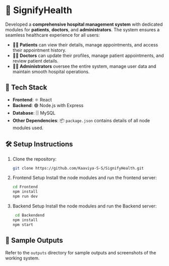 # 🏥 SignifyHealth

Developed a **comprehensive hospital management system** with dedicated modules for **patients**, **doctors**, and **administrators**. The system ensures a seamless healthcare experience for all users:

- 🙍‍♂️ **Patients** can view their details, manage appointments, and access their appointment history.
- 🧑‍⚕️ **Doctors** can update their profiles, manage patient appointments, and review patient details.
- 👨‍💼 **Administrators** oversee the entire system, manage user data and maintain smooth hospital operations.



## 🚀 Tech Stack

- **Frontend**: ⚛️ React
- **Backend**: 🟢 Node.js with Express
- **Database**: 🗄️ MySQL
- **Other Dependencies**: 📦 `package.json` contains details of all node modules used.

## 🛠️ Setup Instructions

1. Clone the repository:
   ```bash
   git clone https://github.com/Kaaviya-S-S/SignifyHealth.git

2. Frontend Setup
   Install the node modules and run the frontend server:
   ```bash
   cd Frontend
   npm install
   npm run dev

3. Backend Setup
   Install the node modules and run the Backend server:
   ```bash
    cd Backendend
   npm install
   npm start

## 📂 Sample Outputs
Refer to the `outputs` directory for sample outputs and screenshots of the working system.
